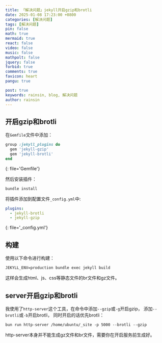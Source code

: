 ```yaml
---
title: 「解决问题」jekyll开启gzip和brotli
date: 2025-01-08 17:23:00 +0800
categories: [解决问题]
tags: [解决问题]
pin: false
math: true
mermaid: true
react: false
video: false
music: false
mathpolt: false
jquery: false
forbid: true
comments: true
favicon: heart
pangu: true

post: true
keywords: rainsin, blog, 解决问题
author: rainsin
---
```


## 开启gzip和brotli

在`Gemfile`文件中添加：

```ruby
group :jekyll_plugins do
  gem 'jekyll-gzip'
  gem 'jekyll-brotli'
end
```
{: file='Gemfile'}

然后安装插件：

```shell
bundle install
```

将插件添加到配置文件`_config.yml`中:

```yaml
plugins:
  - jekyll-brotli
  - jekyll-gzip
```
{: file='_config.yml'}

## 构建

使用以下命令进行构建：

```shell
JEKYLL_ENV=production bundle exec jekyll build
```

这样会生成html、js、css等静态文件的br文件和gz文件。

## server开启gzip和brotli

我使用了`http-server`这个工具，在命令中添加`--gzip`或`-g`开启gzip， 添加`--brotli`或`-b`开启brotli， 同时开启的话优先brotli：

```shell
bun run http-server /home/ubuntu/_site -p 5000 --brotli --gzip
```

http-server本身并不能生成gz文件和br文件，需要你在开启服务前生成好。